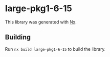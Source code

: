 # large-pkg1-6-15

This library was generated with [Nx](https://nx.dev).

## Building

Run `nx build large-pkg1-6-15` to build the library.
